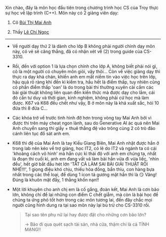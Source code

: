 Xin chào, đây là môn học đầu tiên trong chương trình học CS của Troy thực sự học về lập trình (C++). Môn này có 2 giảng viên dạy:

1. Cô [Bùi Thị Mai Anh](https://soict.hust.edu.vn/ts-bui-thi-mai-anh.html) 

2. Thầy [Lê Chí Ngọc](https://fami.hust.edu.vn/giang-vien/?name=ngoclc)

---

- Về người dạy thứ 2 là dành cho lớp B không phải người chính dạy môn này, có vẻ sẽ căng thẳng, đã có nhận xét về (2) trong guide của CS-3310.

- Rồi, đến với option 1 là lựa chọn chính cho lớp A, không biết phải nói gì, cô là một người có chuyên môn giỏi, vậy thôi... Còn về việc giảng dạy thì thực ra dạy khá chán, khiến anh em mất niềm tin vào việc học trên lớp, hậu quả rõ ràng khi đến kì kiểm tra, hầu hết là điểm thấp, tuy nhiên cũng có phần điểm thấp 'oan' là do trong bài thi thường xuyên cài cắm các bài giải thuật không liên quan đến kiến thức mà được dạy cho lắm, cái đó cần tư duy và thời gian, kinh nghiệm, không phải cứ học mà làm được. K67 và K68 đều chết như vậy, B ở môn này là khá xuất sắc, hỏi 10 đứa thì 8 đứa C... 

- Các khóa trở về trước tình hình đỡ hơn trong vòng tay Mai Anh bởi vì được thi trên máy cheat ngon lành, sau do Generative AI ác quá nên Mai Anh chuyển sang thi giấy + thuê thằng đệ vào trông cùng 2 cô trò đảo cánh liên tục đồ sát anh em.

- K68 thì đệ của Mai Anh là tay Kiều Giang Biên, Mai Anh nhặt được hắn ở trong lab nên kéo về trợ giảng, học IT2, có lẽ do IT2 và ngành ta có cái 'khoảng cách vô hình' mà hắn cực kì thái độ với anh em chúng ta, nhất là đoạn thi cuối kì, anh em đang vất vả làm bài hắn vừa đi vừa liếc, 'nhìn đểu', hết giờ bắt đầu hét lớn 'TẤT CẢ LÀM SAI BÀI GIẢI THUẬT RỒI NHÉ!!!', 1 giọng điệu khó chịu, thiếu hòa đồng, bẩn thỉu, con hàng bựa nhất trong các thể loại, để dùng 1 icon tả gương mặt hắn thì là 😏 Vâng! Đúng là khuôn mặt đấy, 1 thằng khốn nạn!! 

- Một lời khuyên cho anh chị em là cố gắng, đoàn kết, Mai Anh là cơn bão lớn, không chỉ để lại những con điểm C chết giẫm, mà còn là bài học để chúng ta ứng phó tốt hơn trong các môn tương lai, đến đây chắc mọi người cũng hình dung ra tại sao môn này lại bù trừ cho CS-3310 rồi.
  
  > Tại sao tên phụ nữ lại hay được đặt cho những cơn bão lớn?
  > 
  > -> Bão đi qua quét sạch tài sản, nhà cửa, thậm chí là cả TÍNH MẠNG!!
